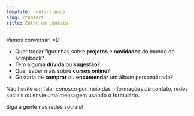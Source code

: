 ```yaml
---
template: contact-page
slug: /contact
title: Entre em contato
---
```

Vamos conversar! =D

* Quer trocar figurinhas sobre **projetos** e **novidades** do mundo do scrapbook? 
* Tem alguma **dúvida** ou **sugestão**?
* Quer saber mais sobre **cursos online**?
* Gostaria de **comprar** ou **encomendar** um álbum personalizado?

Não hesite em falar conosco por meio das informações de contato, redes sociais ou envie uma mensagem usando o formulário.

Siga a gente nas redes sociais!